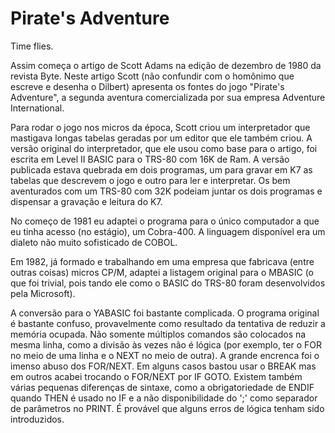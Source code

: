 # Pirate's Adventure
Time flies.

Assim começa o artigo de Scott Adams na edição de dezembro de 1980 da revista Byte. Neste artigo
Scott (não confundir com o homônimo que escreve e desenha o Dilbert) apresenta os fontes do jogo 
"Pirate's Adventure", a segunda aventura comercializada por sua empresa Adventure International.

Para rodar o jogo nos micros da época, Scott criou um interpretador que mastigava longas tabelas
geradas por um editor que ele também criou. A versão original do interpretador, que ele usou como
base para o artigo, foi escrita em Level II BASIC para o TRS-80 com 16K de Ram. A versão publicada
estava quebrada em dois programas, um para gravar em K7 as tabelas que descrevem o jogo e outro para 
ler e interpretar. Os bem aventurados com um TRS-80 com 32K podeiam juntar os dois programas e
dispensar a gravação e leitura do K7.

No começo de 1981 eu adaptei o programa para o único computador a que eu tinha acesso (no estágio), 
um Cobra-400. A linguagem disponível era um dialeto não muito sofisticado de COBOL.

Em 1982, já formado e trabalhando em uma empresa que fabricava (entre outras coisas) micros CP/M,
adaptei a listagem original para o MBASIC (o que foi trivial, pois tando ele como o BASIC do TRS-80
foram desenvolvidos pela Microsoft).

A conversão para o YABASIC foi bastante complicada. O programa original é bastante confuso, provavelmente
como resultado da tentativa de reduzir a memória ocupada. Não somente múltiplos comandos são colocados
na mesma linha, como a divisão às vezes não é lógica (por exemplo, ter o FOR no meio de uma linha e o
NEXT no meio de outra). A grande encrenca foi o imenso abuso dos FOR/NEXT. Em alguns casos bastou usar
o BREAK mas em outros acabei trocando o FOR/NEXT por IF GOTO. Existem também várias pequenas diferenças
de sintaxe, como a obrigatoriedade de ENDIF quando THEN é usado no IF e a não disponibilidade do ';'
como separador de parâmetros no PRINT. É provável que alguns erros de lógica tenham sido introduzidos.

